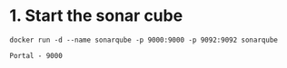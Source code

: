 # 1. Start the sonar cube
    docker run -d --name sonarqube -p 9000:9000 -p 9092:9092 sonarqube

    Portal - 9000
    
